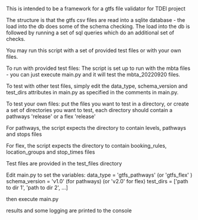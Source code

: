 This is intended to be a framework for a gtfs file validator for TDEI project

The structure is that the gtfs csv files are read into a sqlite database - the load into
the db does some of the schema checking. The load into the db is followed by running a set of sql
queries which do an additional set of checks.

You may run this script with a set of provided test files or with your own files.

To run with provided test files: 
The script is set up to run with the mbta files - you can just execute
main.py and it will test the mbta_20220920 files.

To test with other test files, simply edit the data_type, schema_version and test_dirs attributes in main.py as specified
in the comments in main.py.

To test your own files:
put the files you want to test in a directory, or create a set of directories you want to test, each directory should contain a pathways 'release' or a flex 'release' 

For pathways, the script expects the directory to contain levels, pathways and stops files

For flex, the script expects the directory to contain booking_rules, location_groups and stop_times files

Test files are provided in the test_files directory

Edit main.py to set the variables:
    data_type = 'gtfs_pathways' (or 'gtfs_flex' )
    schema_version = 'v1.0' (for pathways) (or 'v2.0' for flex)
    test_dirs = ['path to dir 1', 'path to dir 2', ...]

then execute main.py

results and some logging are printed to the console
